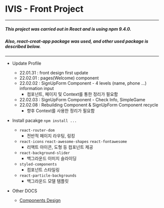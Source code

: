 # IVIS - Front Project

---
##### This project was carried out in React and is using npm 9.4.0.
##### Also, react-creat-app package was used, and other used package is described below.
---

* Update Profile
    * 22.01.31 : front design first update
    * 22.02.01 : pages(Welcome) component
    * 22.02.02 : SignUpForm Component - 4 levels (name, phone ...) information input
        * 컴포넌트, 페이지 및 Context를 통한 정리가 필요함
    * 22.02.03 : SignUpForm Component - Check Info, SimpleGame
    * 22.02.08 : Rebuilding Component & SignUpForm Component recycle
        * 향후 Context를 사용한 정리가 필요함

* Install pacakge `npm install ...`
    * `react-router-dom`
        * 전반적 페이지 라우팅, 링킹
    * `react-icons` `react-awesome-shapes` `react-fontawesome`
        * 리액트 아이콘, 도형 등 컴포넌트 제공
    * `react-background-slider`
        * 백그라운드 이미지 슬라이딩
    * `styled-components`
        * 컴포넌트 스타일링
    * `react-particle-backgrounds`
        * 백그라운드 모델 템플릿

* Other DOCS
    * [Components Design](./documents/componet-design.md)